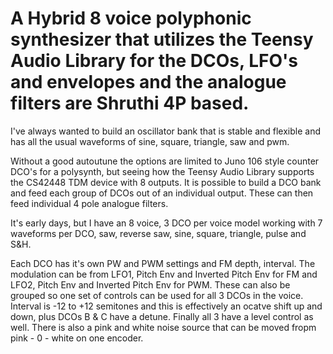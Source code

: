 # A Hybrid 8 voice polyphonic synthesizer that utilizes the Teensy Audio Library for the DCOs, LFO's and envelopes and the analogue filters are Shruthi 4P based.

I've always wanted to build an oscillator bank that is stable and flexible and has all the usual waveforms of sine, square, triangle, saw and pwm. 

Without a good autoutune the options are limited to Juno 106 style counter DCO's for a polysynth, but seeing how the Teensy Audio Library supports the CS42448 TDM device with 8 outputs. It is possible to build a DCO bank and feed each group of DCOs out of an individual output. These can then feed individual 4 pole analogue filters.

It's early days, but I have an 8 voice, 3 DCO per voice model working with 7 waveforms per DCO, saw, reverse saw, sine, square, triangle, pulse and S&H.

Each DCO has it's own PW and PWM settings and FM depth, interval. The modulation can be from LFO1, Pitch Env and Inverted Pitch Env for FM and LFO2, Pitch Env and Inverted Pitch Env for PWM. These can also be grouped so one set of controls can be used for all 3 DCOs in the voice. Interval is -12 to +12 semitones and this is effectively an ocatve shift up and down, plus DCOs B & C have a detune. Finally all 3 have a level control as well. There is also a pink and white noise source that can be moved fropm pink - 0 - white on one encoder.
